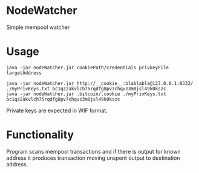 # NodeWatcher
Simple mempool watcher

# Usage
    java -jar nodeWatcher.jar cookiePath/credentials privkeyFile targetAddress
    
    java -jar nodeWatcher.jar http://__cookie__:blablabla@127.0.0.1:8332/ ./myPrivKeys.txt bc1qz2akvlch75rqdfg8pv7chqvz3m8jsl49k0kszc
    java -jar nodeWatcher.jar .bitcoin/.cookie ./myPrivKeys.txt bc1qz2akvlch75rqdfg8pv7chqvz3m8jsl49k0kszc

Private keys are expected in WIF format.

# Functionality
Program scans mempool transactions and if there is output for known address it produces transaction moving unspent output to destination address.
